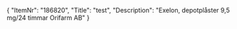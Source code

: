 {
  "ItemNr": "186820",
  "Title": "test",
  "Description": "Exelon, depotplåster 9,5 mg/24 timmar Orifarm AB"
}